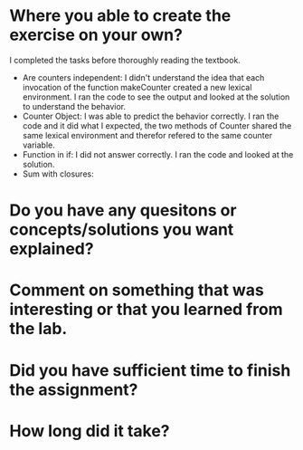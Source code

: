 # Where you able to create the exercise on your own?
I completed the tasks before thoroughly reading the textbook.
 - Are counters independent: I didn't understand the idea that each invocation of the function makeCounter created a new lexical environment. I ran the code to see the output and looked at the solution to understand the behavior.
 - Counter Object: I was able to predict the behavior correctly. I ran the code and it did what I expected, the two methods of Counter shared the same lexical environment and therefor refered to the same counter variable. 
 - Function in if: I did not answer correctly. I ran the code and looked at the solution. 
 - Sum with closures: 
# Do you have any quesitons or concepts/solutions you want explained?


# Comment on something that was interesting or that you learned from the lab. 

# Did you have sufficient time to finish the assignment?

# How long did it take?
